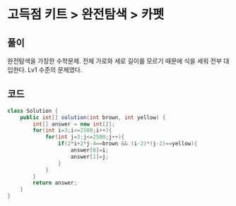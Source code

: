 # 고득점 키트 > 완전탐색 > 카펫



## 풀이

완전탐색을 가장한 수학문제. 전체 가로와 세로 길이를 모르기 때문에 식을 세워 전부 대입한다. Lv1 수준의 문제였다.



## 코드

```java
class Solution {
    public int[] solution(int brown, int yellow) {
        int[] answer = new int[2];
        for(int i=3;i<=2500;i++){
            for(int j=3;j<=2500;j++){
                if(2*i+2*j-4==brown && (i-2)*(j-2)==yellow){
                    answer[0]=i;
                    answer[1]=j;
                }
            }
        }
        return answer;
    }
}
```

